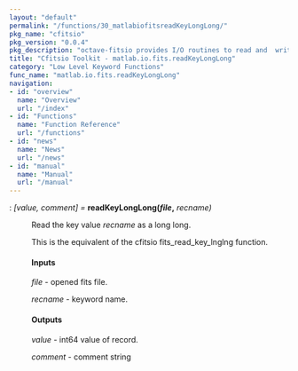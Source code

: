 ```yaml
---
layout: "default"
permalink: "/functions/30_matlabiofitsreadKeyLongLong/"
pkg_name: "cfitsio"
pkg_version: "0.0.4"
pkg_description: "octave-fitsio provides I/O routines to read and  write FITS (Flexible Image Transport System) files."
title: "Cfitsio Toolkit - matlab.io.fits.readKeyLongLong"
category: "Low Level Keyword Functions"
func_name: "matlab.io.fits.readKeyLongLong"
navigation:
- id: "overview"
  name: "Overview"
  url: "/index"
- id: "Functions"
  name: "Function Reference"
  url: "/functions"
- id: "news"
  name: "News"
  url: "/news"
- id: "manual"
  name: "Manual"
  url: "/manual"
---
```

<dl class="def">
<dt id="index-readKeyLongLong_0028file_002c"><span class="category">: </span><span><em>[<var>value</var>, <var>comment</var>] =</em> <strong>readKeyLongLong(<var>file</var>,</strong> <em><var>recname</var>)</em><a href='#index-readKeyLongLong_0028file_002c' class='copiable-anchor'></a></span></dt>
<dd><p>Read the key value <var>recname</var> as a long long.
</p>
<p>This is the equivalent of the cfitsio fits_read_key_lnglng function.
</p>
<span id="Inputs"></span><h4 class="subsubheading">Inputs</h4>
<p><var>file</var> - opened fits file.
</p>
<p><var>recname</var> - keyword name.
</p>
<span id="Outputs"></span><h4 class="subsubheading">Outputs</h4>
<p><var>value</var> - int64 value of record.
</p>
<p><var>comment</var> - comment string
 </p></dd></dl>